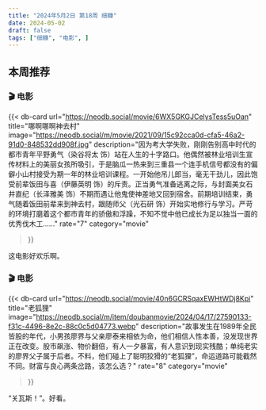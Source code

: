 ```yaml
---
title: "2024年5月2日 第18周 细糠"
date: 2024-05-02
draft: false
tags: ["细糠", "电影", ]
---
```


## 本周推荐
### 🎬 电影

{{< db-card 
    url="https://neodb.social/movie/6WX5GKGJCelysTess5uOan"
    title="哪啊哪啊神去村"
    image="https://neodb.social/m/movie/2021/09/15c92cca0d-cfa5-46a2-91d0-848532dd908f.jpg"
    description="因为考大学失败，刚刚告别高中时代的都市青年平野勇气（染谷将太 饰）站在人生的十字路口。他偶然被林业培训生宣传材料上的美丽女孩所吸引，于是脑瓜一热来到三重县一个连手机信号都没有的偏僻小山村接受为期一年的林业培训课程。一开始他吊儿郎当，毫无干劲儿，因此饱受前辈饭田与喜（伊藤英明 饰）的斥责。正当勇气准备逃离之际，与封面美女石井直纪（长泽雅美 饰）不期而遇让他鬼使神差地又回到宿舍。前期培训结束，勇气随着饭田前辈来到神去村，跟随师父（光石研 饰）开始实地修行与学习。严苛的环境打磨着这个都市青年的骄傲和浮躁，不知不觉中他已成长为足以独当一面的优秀伐木工……"
    rate="7"
    category="movie"
>}}

这电影好欢乐啊。

### 🎬 电影

{{< db-card 
    url="https://neodb.social/movie/40n6GCRSqaxEWHtWDj8Kpi" 
    title="老狐狸" 
    image="https://neodb.social/m/item/doubanmovie/2024/04/17/27590133-f31c-4496-8e2c-88c0c5d04773.webp" 
    description="故事发生在1989年全民皆股的年代，小男孩廖界与父亲廖泰来相依为命，他们相信人性本善，没发现世界正在改变。股市飙涨、物价翻倍，有人一夕暴富，有人意识到现实残酷；单纯老实的廖界父子属于后者。不料，他们碰上了聪明狡猾的“老狐狸”，命运道路可能截然不同。财富与良心两条岔路，该怎么选？"
    rate="8"
    category="movie"
>}}

“关瓦斯！”。好看。